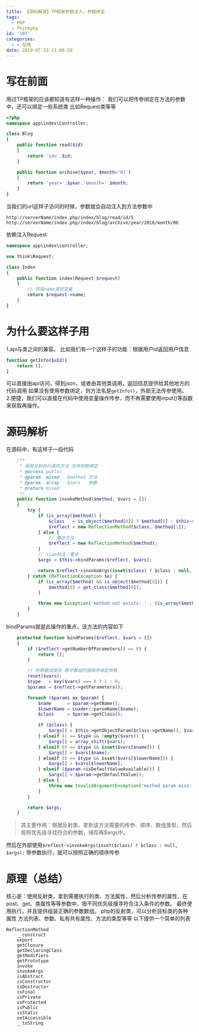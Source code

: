 ```yaml
---
title: 【源码解读】TP框架参数注入，参数绑定
tags:
  - PHP
  - Thinkphp
id: '107'
categories:
  - - 后端
date: 2019-07-23 21:00:58
---
```


# 写在前面

用过TP框架的应该都知道有这样一种操作： 我们可以把传参绑定在方法的参数中，还可以绑定一些系统类 比如Request类等等

```php
<?php
namespace app\index\Controller;

class Blog
{
    public function read($id)
    {
        return 'id='.$id;
    }

    public function archive($year, $month='01')
    {
        return 'year='.$year.'&month='.$month;
    }
}
```

当我们的url这样子访问的时候，参数就会自动注入到方法参数中

```
http://serverName/index.php/index/blog/read/id/5
http://serverName/index.php/index/blog/archive/year/2016/month/06
```

依赖注入Request

```php
namespace app\index\controller;

use think\Request;

class Index
{
    public function index(Request $request)
    {
        // 获取name请求变量
        return $request->name;
    }
}
```

# 为什么要这样子用

1.api与类之间的兼容。 比如我们有一个这样子的功能：根据用户id返回用户信息

```php
function getInfo($uId){
    return [];
}
```

可以直接由api访问，得到json，或者由其他类调用，返回信息提供给其他地方的代码调用 如果没有使用参数绑定，则方法名是`getInfo()`，外部无法传参使用。 2.便捷，我们可以直接在代码中使用变量操作传参，而不再需要使用input()等函数来获取再操作。

# 源码解析

在源码中，有这样子一段代码

```php
    /**
     * 调用反射执行类的方法 支持参数绑定
     * @access public
     * @param  mixed   $method 方法
     * @param  array   $vars   参数
     * @return mixed
     */
    public function invokeMethod($method, $vars = [])
    {
        try {
            if (is_array($method)) {
                $class   = is_object($method[0]) ? $method[0] : $this->invokeClass($method[0]);
                $reflect = new ReflectionMethod($class, $method[1]);
            } else {
                // 静态方法
                $reflect = new ReflectionMethod($method);
            }
            // siam标注：重点
            $args = $this->bindParams($reflect, $vars);

            return $reflect->invokeArgs(isset($class) ? $class : null, $args);
        } catch (ReflectionException $e) {
            if (is_array($method) && is_object($method[0])) {
                $method[0] = get_class($method[0]);
            }

            throw new Exception('method not exists: ' . (is_array($method) ? $method[0] . '::' . $method[1] : $method) . '()');
        }
    }
```

bindParams就是此操作的重点，该方法的内容如下

```php
    protected function bindParams($reflect, $vars = [])
    {
        if ($reflect->getNumberOfParameters() == 0) {
            return [];
        }

        // 判断数组类型 数字数组时按顺序绑定参数
        reset($vars);
        $type   = key($vars) === 0 ? 1 : 0;
        $params = $reflect->getParameters();

        foreach ($params as $param) {
            $name      = $param->getName();
            $lowerName = Loader::parseName($name);
            $class     = $param->getClass();

            if ($class) {
                $args[] = $this->getObjectParam($class->getName(), $vars);
            } elseif (1 == $type && !empty($vars)) {
                $args[] = array_shift($vars);
            } elseif (0 == $type && isset($vars[$name])) {
                $args[] = $vars[$name];
            } elseif (0 == $type && isset($vars[$lowerName])) {
                $args[] = $vars[$lowerName];
            } elseif ($param->isDefaultValueAvailable()) {
                $args[] = $param->getDefaultValue();
            } else {
                throw new InvalidArgumentException('method param miss:' . $name);
            }
        }

        return $args;
    }
```

> 其主要作用：根据反射类，拿到该方法需要的传参、顺序、数组类型，然后按照优先级寻找符合的参数，储存再$args中。

然后在外部使用`$reflect->invokeArgs(isset($class) ? $class : null, $args);` 带参数执行，就可以按照正确的顺序传参

# 原理（总结）

核心是：使用反射类，拿到需要执行的类、方法属性，然后分析传参的属性，在post、get、类属性等等参数中，按不同优先级搜寻符合注入条件的参数。 最终使用执行，并且提供组装正确的参数数组。 php的反射类，可以分析目标类的各种属性 方法列表、参数、私有共有属性、方法的类型等等 以下提供一个简单的列表

```
ReflectionMethod
    __construct
    export
    getClosure
    getDeclaringClass
    getModifiers
    getPrototype
    invoke
    invokeArgs
    isAbstract
    isConstructor
    isDestructor
    isFinal
    isPrivate
    isProtected
    isPublic
    isStatic
    setAccessible
    __toString
```